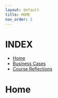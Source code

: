 ```yaml
---
layout: default
title: HOME
nav_order: 2
---
```


# INDEX
- [Home](home.md)
- [Business Cases](business_cases.md)
- [Course Reflections](course_reflections.md)

# Home

